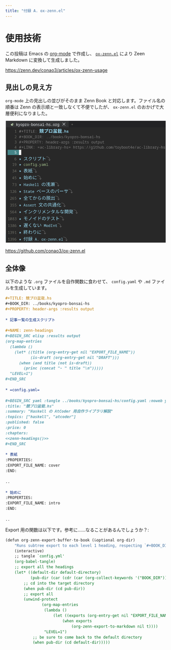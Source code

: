 ```yaml
---
title: "付録 A. ox-zenn.el"
---
```



# 使用技術

この投稿は Emacs の [org-mode](https://orgmode.org/) で作成し、 [`ox-zenn.el`](https://github.com/conao3/ox-zenn.el) により Zeen Markdown に変換して生成しました。

https://zenn.dev/conao3/articles/ox-zenn-usage


## 見出しの見え方

`org-mode` 上の見出しの並びがそのまま Zenn Book と対応します。ファイル名の順番は Zenn の表示順と一致しなくて不便でしたが、 `ox-zenn.el` のおかげで大層便利になりました。

![ox-zenn.el](/images/kyopro-bonsai-hs/ox-zenn.png)

https://github.com/conao3/ox-zenn.el


## 全体像

以下のような `.org` ファイルを自作関数に食わせて、 `config.yaml` や `.md` ファイルを生成しています。

```org
#+TITLE: 競プロ盆栽.hs
#+BOOK_DIR: ../books/kyopro-bonsai-hs
#+PROPERTY: header-args :results output

* 記事一覧の生成スクリプト

#+NAME: zenn-headings
#+BEGIN_SRC elisp :results output
(org-map-entries
  (lambda ()
    (let* ((title (org-entry-get nil "EXPORT_FILE_NAME"))
           (is-draft (org-entry-get nil "DRAFT")))
      (when (and title (not is-draft))
        (princ (concat "- " title "\n")))))
  "LEVEL=1")
#+END_SRC

* =config.yaml=

#+BEGIN_SRC yaml :tangle ../books/kyopro-bonsai-hs/config.yaml :noweb yes
:title: "競プロ盆栽.hs"
:summary: "Haskell の AtCoder 用自作ライブラリ解説"
:topics: ["haskell", "atcoder"]
:published: false
:price: 0
:chapters:
<<zenn-headings()>>
#+END_SRC

* 表紙
:PROPERTIES:
:EXPORT_FILE_NAME: cover
:END:

..

* 始めに
:PROPERTIES:
:EXPORT_FILE_NAME: intro
:END:

..
```

Export 用の関数は以下です。参考に……なることがあるんでしょうか？:

```haskell
(defun org-zenn-export-buffer-to-book (&optional org-dir)
    "Runs subtree export to each level 1 heading, respecting `#+BOOK_DIR'."
    (interactive)
    ;; tangle `config.yml'
    (org-babel-tangle)
    ;; export all the headings
    (let* ((default-dir default-directory)
           (pub-dir (car (cdr (car (org-collect-keywords '("BOOK_DIR")))))))
        ;; cd into the target directory
        (when pub-dir (cd pub-dir))
        ;; export all
        (unwind-protect
                (org-map-entries
                 (lambda ()
                     (let ((exports (org-entry-get nil "EXPORT_FILE_NAME")))
                         (when exports
                             (org-zenn-export-to-markdown nil t))))
                 "LEVEL=1")
            ;; be sure to come back to the default directory
            (when pub-dir (cd default-dir)))))
```
